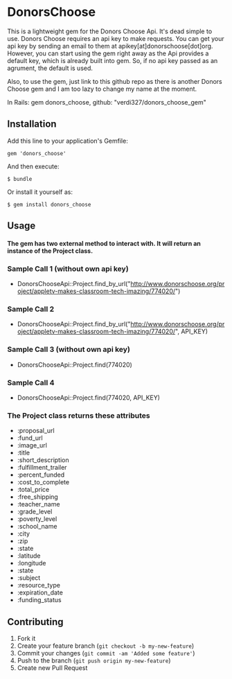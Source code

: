 # DonorsChoose

This is a lightweight gem for the Donors Choose Api.  It's dead simple to use.  Donors Choose requires an api key to make requests.  You can get your api key by sending an email to them at apikey[at]donorschoose[dot]org.  However, you can start using the gem right away as the Api provides a default key, which is already built into gem.  So, if no api key passed as an agrument, the default is used.

Also, to use the gem, just link to this github repo as there is another Donors Choose gem and I am too lazy to change my name at the moment.

In Rails: gem donors_choose, github: "verdi327/donors_choose_gem"

## Installation

Add this line to your application's Gemfile:

    gem 'donors_choose'

And then execute:

    $ bundle

Or install it yourself as:

    $ gem install donors_choose

## Usage

#### The gem has two external method to interact with.  It will return an instance of the Project class.

### Sample Call 1 (without own api key)
* DonorsChooseApi::Project.find_by_url("http://www.donorschoose.org/project/appletv-makes-classroom-tech-imazing/774020/")

### Sample Call 2
* DonorsChooseApi::Project.find_by_url("http://www.donorschoose.org/project/appletv-makes-classroom-tech-imazing/774020/", API_KEY)

### Sample Call 3 (without own api key)
* DonorsChooseApi::Project.find(774020)

### Sample Call 4
* DonorsChooseApi::Project.find(774020, API_KEY)

### The Project class returns these attributes
* :proposal_url
* :fund_url
* :image_url
* :title
* :short_description
* :fulfillment_trailer
* :percent_funded
* :cost_to_complete
* :total_price
* :free_shipping
* :teacher_name
* :grade_level
* :poverty_level
* :school_name
* :city
* :zip
* :state
* :latitude
* :longitude
* :state
* :subject
* :resource_type
* :expiration_date
* :funding_status

## Contributing

1. Fork it
2. Create your feature branch (`git checkout -b my-new-feature`)
3. Commit your changes (`git commit -am 'Added some feature'`)
4. Push to the branch (`git push origin my-new-feature`)
5. Create new Pull Request
